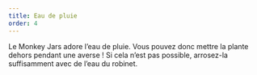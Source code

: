 ```yaml
---
title: Eau de pluie
order: 4
---
```


Le Monkey Jars adore l’eau de pluie. Vous pouvez donc mettre la plante dehors pendant une averse \! Si cela n’est pas possible, arrosez-la suffisamment avec de l’eau du robinet.
